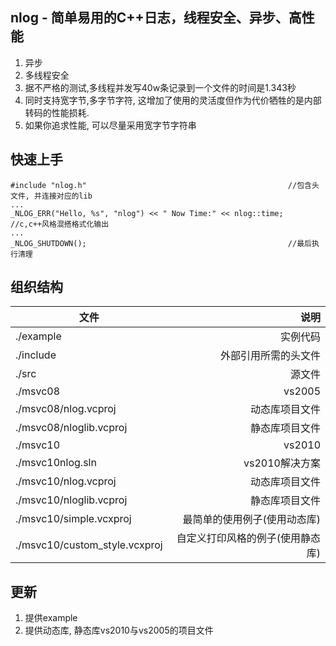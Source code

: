  ## nlog - 简单易用的C++日志，线程安全、异步、高性能
 
 1. 异步
 1. 多线程安全
 1. 据不严格的测试,多线程并发写40w条记录到一个文件的时间是1.343秒
 1. 同时支持宽字节,多字节字符, 这增加了使用的灵活度但作为代价牺牲的是内部转码的性能损耗.
 1. 如果你追求性能, 可以尽量采用宽字节字符串
 
 ## 快速上手
 ```
 #include "nlog.h"                                             //包含头文件, 并连接对应的lib
 ...
 _NLOG_ERR("Hello, %s", "nlog") << " Now Time:" << nlog::time; //c,c++风格混搭格式化输出
 ...
 _NLOG_SHUTDOWN();                                             //最后执行清理
 ```
 
 ## 组织结构
 
 | 文件                                 | 说明                              |
 | --------                             | -----:                            |
 | ./example                            | 实例代码                          |
 | ./include                            | 外部引用所需的头文件              |
 | ./src                                | 源文件                            |
 | ./msvc08                             | vs2005                            |
 | ./msvc08/nlog.vcproj                 | 动态库项目文件                    |
 | ./msvc08/nloglib.vcproj              | 静态库项目文件                    |
 | ./msvc10                             | vs2010                            |
 | ./msvc10nlog.sln                     | vs2010解决方案                    |
 | ./msvc10/nlog.vcproj                 | 动态库项目文件                    |
 | ./msvc10/nloglib.vcproj              | 静态库项目文件                    |
 | ./msvc10/simple.vcxproj              | 最简单的使用例子(使用动态库)      |
 | ./msvc10/custom_style.vcxproj        | 自定义打印风格的例子(使用静态库)  |
 
 ## 更新
 1. 提供example
 1. 提供动态库, 静态库vs2010与vs2005的项目文件